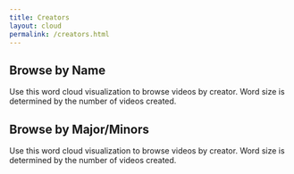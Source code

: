 ```yaml
---
title: Creators
layout: cloud
permalink: /creators.html
---
```


## Browse by Name

Use this word cloud visualization to browse videos by creator.
Word size is determined by the number of videos created.

## Browse by Major/Minors

Use this word cloud visualization to browse videos by creator.
Word size is determined by the number of videos created.
